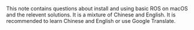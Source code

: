 This note contains questions about install and using basic ROS on macOS and the relevent solutions.
It is a mixture of Chinese and English. It is recommended to learn Chinese and English or use Google Translate.
